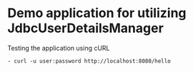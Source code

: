 
Demo application for utilizing JdbcUserDetailsManager 
==========================

Testing the application using cURL

    - curl -u user:password http://localhost:8080/hello